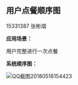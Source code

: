 ## 用户点餐顺序图

15331387    张彬熠

**应用场景：**

用户完整进行一次点餐

**系统顺序图：**

![QQ截图20180516154423](C:\Users\弗老大\Desktop\QQ截图20180516154423.png)

